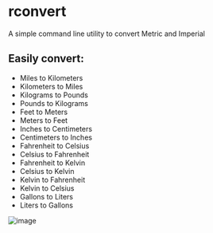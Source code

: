# rconvert
A simple command line utility to convert Metric and Imperial

## Easily convert:
- Miles to Kilometers
- Kilometers to Miles
- Kilograms to Pounds
- Pounds to Kilograms
- Feet to Meters
- Meters to Feet
- Inches to Centimeters
- Centimeters to Inches
- Fahrenheit to Celsius
- Celsius to Fahrenheit
- Fahrenheit to Kelvin
- Celsius to Kelvin
- Kelvin to Fahrenheit
- Kelvin to Celsius
- Gallons to Liters
- Liters to Gallons

![image](https://github.com/user-attachments/assets/8c4822bd-12ef-4134-8e51-5748d38e88f4)
